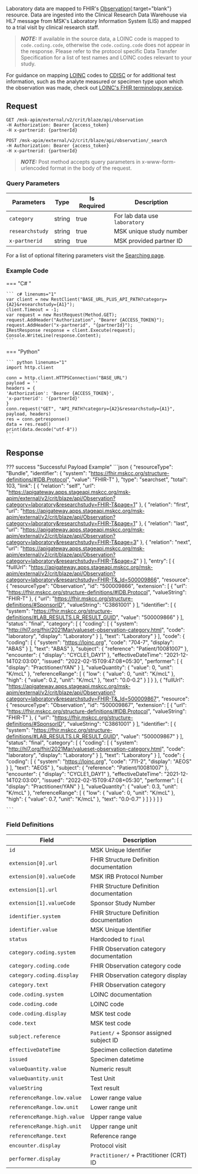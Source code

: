 Laboratory data are mapped to FHIR's [Observation](https://hl7.org/fhir/2021Mar/observation.html){:target="blank"} resource. Data are ingested into the Clinical Research Data Warehouse via HL7 message from MSK's Laboratory Information System (LIS) and mapped to a trial visit by clinical research staff.

> **_NOTE:_** If available in the source data, a LOINC code is mapped to `code.coding.code`, otherwise the `code.coding.code` does not appear in the response. Please refer to the protocol specific Data Transfer Specification for a list of test names and LOINC codes relevant to your study.

For guidance on mapping [LOINC](https://www.cdisc.org/kb/articles/loinc-and-sdtm) codes to [CDISC](https://datascience.cancer.gov/resources/cancer-vocabulary/cdisc-terminology) or for additional test information, such as the analyte measured or specimen type upon which the observation was made, check out [LOINC's FHIR terminology service](https://loinc.org/fhir/). 

## Request
```
GET /msk-apim/external/v2/crit/blaze/api/observation
-H Authorization: Bearer {access_token} 
-H x-partnerid: {partnerId}
```

```
POST /msk-apim/external/v2/crit/blaze/api/observation/_search
-H Authorization: Bearer {access_token} 
-H x-partnerid: {partnerId}
```
> **_NOTE:_** Post method accepts query parameters in x-www-form-urlencoded format in the body of the request.

### Query Parameters
| Parameters      | Type   | Is Required | Description                   |
| --------------- | ------ | ----------- | ----------------------------- |
| `category`      | string | true        | For lab data use `laboratory` |
| `researchstudy` | string | true        | MSK unique study number       |
| `x-partnerid`   | string | true        | MSK provided partner ID       |

For a list of optional filtering parameters visit the [Searching page](/searching).

### Example Code

=== "C# "

    ``` c# linenums="1"
    var client = new RestClient("BASE_URL_PLUS_API_PATH?category={A2}&researchstudy={A1}");
    client.Timeout = -1;
    var request = new RestRequest(Method.GET);
    request.AddHeader("Authorization", "Bearer {ACCESS_TOKEN}");
    request.AddHeader("x-partnerid", "{partnerId}");
    IRestResponse response = client.Execute(request);
    Console.WriteLine(response.Content);
    ```

=== "Python"

    ``` python linenums="1"
    import http.client

    conn = http.client.HTTPSConnection("BASE_URL")
    payload = ''
    headers = {
    'Authorization': 'Bearer {ACCESS_TOKEN}',
    'x-partnerid': '{partnerId}'
    }
    conn.request("GET", "API_PATH?category={A2}&researchstudy={A1}", payload, headers)
    res = conn.getresponse()
    data = res.read()
    print(data.decode("utf-8"))
    ```

## Response

??? success "Successful Payload Example"
    ```json
      {
        "resourceType": "Bundle",
        "identifier": {
            "system": "https://fhir.mskcc.org/structure-definitions/#IDB.Protocol",
            "value": "FHIR-T"
        },
        "type": "searchset",
        "total": 103,
        "link": [
            {
              "relation": "self",
              "url": "https://apigateway.apps.stageapi.mskcc.org/msk-apim/external/v2/crit/blaze/api/Observation?category=laboratory&researchstudy=FHIR-T&page=1"
            },
            {
              "relation": "first",
              "url": "https://apigateway.apps.stageapi.mskcc.org/msk-apim/external/v2/crit/blaze/api/Observation?category=laboratory&researchstudy=FHIR-T&page=1"
            },
            {
              "relation": "last",
              "url": "https://apigateway.apps.stageapi.mskcc.org/msk-apim/external/v2/crit/blaze/api/Observation?category=laboratory&researchstudy=FHIR-T&page=3"
            },
            {
              "relation": "next",
              "url": "https://apigateway.apps.stageapi.mskcc.org/msk-apim/external/v2/crit/blaze/api/Observation?category=laboratory&researchstudy=FHIR-T&page=2"
            }
            ],
    "entry": [
        {
                "fullUrl": "https://apigateway.apps.stageapi.mskcc.org/msk-apim/external/v2/crit/blaze/api/Observation?category=laboratory&researchstudy=FHIR-T&_Id=500009866",
                "resource": {
                "resourceType": "Observation",
                "id": "500009866",
                "extension": [
                  {
                    "url": "https://fhir.mskcc.org/structure-definitions/#IDB.Protocol",
                    "valueString": "FHIR-T"
                  },
                  {
                    "url": "https://fhir.mskcc.org/structure-definitions/#SponsorID",
                    "valueString": "C3861001"
                  }
                ],
                "identifier": [
                  {
                    "system": "https://fhir.mskcc.org/structure-definitions/#LAB_RESULTS.LR_RESULT_GUID",
                    "value": "500009866"
                  }
                ],
                "status": "final",
                "category": [
                  {
                    "coding": [
                      {
                        "system": "http://hl7.org/fhir/2021Mar/valueset-observation-category.html",
                        "code": "laboratory",
                        "display": "Laboratory"
                      }
                    ],
                    "text": "Laboratory"
                  }
                ],
                "code": {
                  "coding": [
                    {
                      "system": "https://loinc.org",
                      "code": "704-7",
                      "display": "ABAS"
                    }
                  ],
                  "text": "ABAS"
                },
                "subject": {
                  "reference": "Patient/10081007"
                },
                "encounter": {
                  "display": "CYCLE1_DAY1"
                },
                "effectiveDateTime": "2021-12-14T02:03:00",
                "issued": "2022-02-15T09:47:08+05:30",
                "performer": [
                  {
                    "display": "Practitioner/YAN"
                  }
                ],
                "valueQuantity": {
                  "value": 0,
                  "unit": "K/mcL"
                },
                "referenceRange": [
                  {
                    "low": {
                      "value": 0,
                      "unit": "K/mcL"
                    },
                    "high": {
                      "value": 0.2,
                      "unit": "K/mcL"
                    },
                    "text": "0.0-0.2"
                  }
              ]
           }
        },
        {
            "fullUrl": "https://apigateway.apps.stageapi.mskcc.org/msk-apim/external/v2/crit/blaze/api/Observation?category=laboratory&researchstudy=FHIR-T&_Id=500009867",
            "resource": {
            "resourceType": "Observation",
            "id": "500009867",
            "extension": [
                {
                "url": "https://fhir.mskcc.org/structure-definitions/#IDB.Protocol",
                "valueString": "FHIR-T"
                },
                {
                "url": "https://fhir.mskcc.org/structure-definitions/#SponsorID",
                "valueString": "C3861001"
                }
            ],
            "identifier": [
                {
                "system": "https://fhir.mskcc.org/structure-definitions/#LAB_RESULTS.LR_RESULT_GUID",
                "value": "500009867"
                }
            ],
            "status": "final",
            "category": [
                {
                "coding": [
                    {
                    "system": "http://hl7.org/fhir/2021Mar/valueset-observation-category.html",
                    "code": "laboratory",
                    "display": "Laboratory"
                    }
                ],
                "text": "Laboratory"
                }
            ],
            "code": {
                "coding": [
                {
                    "system": "https://loinc.org",
                    "code": "711-2",
                    "display": "AEOS"
                }
                ],
                "text": "AEOS"
            },
            "subject": {
                "reference": "Patient/10081007"
            },
            "encounter": {
                "display": "CYCLE1_DAY1"
            },
            "effectiveDateTime": "2021-12-14T02:03:00",
            "issued": "2022-02-15T09:47:08+05:30",
            "performer": [
                {
                "display": "Practitioner/YAN"
                }
            ],
            "valueQuantity": {
              "value": 0.3,
              "unit": "K/mcL"
            },
            "referenceRange": [
              {
                "low": {
                  "value": 0,
                  "unit": "K/mcL"
                },
                "high": {
                  "value": 0.7,
                  "unit": "K/mcL"
                },
                "text": "0.0-0.7"
              }
            ]
          }
        }
      ]
    }
  
    ```
### Field Definitions

| Field                      | Description                                |
| -------------------------- | ------------------------------------------ |
| `id`                       | MSK Unique Identifier                      |
| `extension[0].url`         | FHIR Structure Definition documentation    |
| `extension[0].valueCode`   | MSK IRB Protocol Number                    |
| `extension[1].url`         | FHIR Structure Definition documentation    |
| `extension[1].valueCode`   | Sponsor Study Number                       |
| `identifier.system`        | FHIR Structure Definition documentation    |
| `identifier.value`         | MSK Unique Identifier                      |
| `status`                   | Hardcoded to `final`                       |
| `category.coding.system`   | FHIR Observation category documentation    |
| `category.coding.code`     | FHIR Observation category code             |
| `category.coding.display`  | FHIR Observation category display          |
| `category.text`            | FHIR Observation category                  |
| `code.coding.system`       | LOINC documentation                        |
| `code.coding.code`         | LOINC code                                 |
| `code.coding.display`      | MSK test code                              |
| `code.text`                | MSK test code                              |
| `subject.reference`        | `Patient/` + Sponsor assigned subject ID   |
| `effectiveDateTime`        | Specimen collection datetime               |
| `issued`                   | Specimen datetime                          |
| `valueQuantity.value`      | Numeric result                             |
| `valueQuantity.unit`       | Test Unit                                  |
| `valueString`              | Text result                                |
| `referenceRange.low.value` | Lower range value                          |
| `referenceRange.low.unit`  | Lower range unit                           |
| `referenceRange.high.value`| Upper range value                          |
| `referenceRange.high.unit` | Upper range unit                           |
| `referenceRange.text`      | Reference range                            |
| `encounter.display`        | Protocol visit                             |
| `performer.display`        | `Practitioner/` + Practitioner (CRT) ID    |
